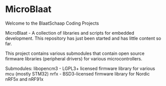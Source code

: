 # MicroBlaat

Welcome to the BlaatSchaap Coding Projects

MicroBlaat - A collection of libraries and scripts for embedded development.
This repository has just been started and has little content so far.

This project contains various submodules that contain open source firmware
libraries (peripheral drivers) for various microcontrollers.

Submodules:
libopencm3	- LGPL3+ licensed firmware library for various mcu (mostly STM32) 
nrfx		- BSD3-licensed firmware library for Nordic nRF5x and nRF91x
